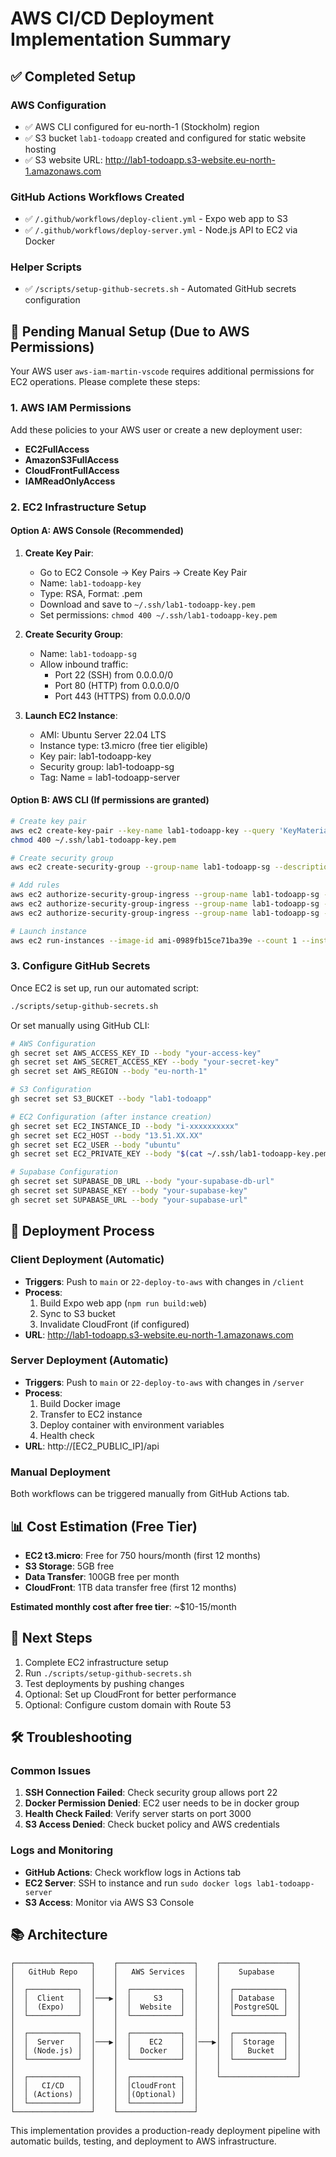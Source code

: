 # AWS CI/CD Deployment Implementation Summary

## ✅ Completed Setup

### AWS Configuration

- ✅ AWS CLI configured for eu-north-1 (Stockholm) region
- ✅ S3 bucket `lab1-todoapp` created and configured for static website hosting
- ✅ S3 website URL: http://lab1-todoapp.s3-website.eu-north-1.amazonaws.com

### GitHub Actions Workflows Created

- ✅ `/.github/workflows/deploy-client.yml` - Expo web app to S3
- ✅ `/.github/workflows/deploy-server.yml` - Node.js API to EC2 via Docker

### Helper Scripts

- ✅ `/scripts/setup-github-secrets.sh` - Automated GitHub secrets configuration

## 🚧 Pending Manual Setup (Due to AWS Permissions)

Your AWS user `aws-iam-martin-vscode` requires additional permissions for EC2 operations. Please complete these steps:

### 1. AWS IAM Permissions

Add these policies to your AWS user or create a new deployment user:

- **EC2FullAccess**
- **AmazonS3FullAccess**
- **CloudFrontFullAccess**
- **IAMReadOnlyAccess**

### 2. EC2 Infrastructure Setup

#### Option A: AWS Console (Recommended)

1. **Create Key Pair**:
   - Go to EC2 Console → Key Pairs → Create Key Pair
   - Name: `lab1-todoapp-key`
   - Type: RSA, Format: .pem
   - Download and save to `~/.ssh/lab1-todoapp-key.pem`
   - Set permissions: `chmod 400 ~/.ssh/lab1-todoapp-key.pem`

2. **Create Security Group**:
   - Name: `lab1-todoapp-sg`
   - Allow inbound traffic:
     - Port 22 (SSH) from 0.0.0.0/0
     - Port 80 (HTTP) from 0.0.0.0/0
     - Port 443 (HTTPS) from 0.0.0.0/0

3. **Launch EC2 Instance**:
   - AMI: Ubuntu Server 22.04 LTS
   - Instance type: t3.micro (free tier eligible)
   - Key pair: lab1-todoapp-key
   - Security group: lab1-todoapp-sg
   - Tag: Name = lab1-todoapp-server

#### Option B: AWS CLI (If permissions are granted)

```bash
# Create key pair
aws ec2 create-key-pair --key-name lab1-todoapp-key --query 'KeyMaterial' --output text > ~/.ssh/lab1-todoapp-key.pem
chmod 400 ~/.ssh/lab1-todoapp-key.pem

# Create security group
aws ec2 create-security-group --group-name lab1-todoapp-sg --description "Security group for lab1-todoapp"

# Add rules
aws ec2 authorize-security-group-ingress --group-name lab1-todoapp-sg --protocol tcp --port 22 --cidr 0.0.0.0/0
aws ec2 authorize-security-group-ingress --group-name lab1-todoapp-sg --protocol tcp --port 80 --cidr 0.0.0.0/0
aws ec2 authorize-security-group-ingress --group-name lab1-todoapp-sg --protocol tcp --port 443 --cidr 0.0.0.0/0

# Launch instance
aws ec2 run-instances --image-id ami-0989fb15ce71ba39e --count 1 --instance-type t3.micro --key-name lab1-todoapp-key --security-groups lab1-todoapp-sg --tag-specifications 'ResourceType=instance,Tags=[{Key=Name,Value=lab1-todoapp-server}]'
```

### 3. Configure GitHub Secrets

Once EC2 is set up, run our automated script:

```bash
./scripts/setup-github-secrets.sh
```

Or set manually using GitHub CLI:

```bash
# AWS Configuration
gh secret set AWS_ACCESS_KEY_ID --body "your-access-key"
gh secret set AWS_SECRET_ACCESS_KEY --body "your-secret-key"
gh secret set AWS_REGION --body "eu-north-1"

# S3 Configuration
gh secret set S3_BUCKET --body "lab1-todoapp"

# EC2 Configuration (after instance creation)
gh secret set EC2_INSTANCE_ID --body "i-xxxxxxxxxx"
gh secret set EC2_HOST --body "13.51.XX.XX"
gh secret set EC2_USER --body "ubuntu"
gh secret set EC2_PRIVATE_KEY --body "$(cat ~/.ssh/lab1-todoapp-key.pem)"

# Supabase Configuration
gh secret set SUPABASE_DB_URL --body "your-supabase-db-url"
gh secret set SUPABASE_KEY --body "your-supabase-key"
gh secret set SUPABASE_URL --body "your-supabase-url"
```

## 🚀 Deployment Process

### Client Deployment (Automatic)

- **Triggers**: Push to `main` or `22-deploy-to-aws` with changes in `/client`
- **Process**:
  1. Build Expo web app (`npm run build:web`)
  2. Sync to S3 bucket
  3. Invalidate CloudFront (if configured)
- **URL**: http://lab1-todoapp.s3-website.eu-north-1.amazonaws.com

### Server Deployment (Automatic)

- **Triggers**: Push to `main` or `22-deploy-to-aws` with changes in `/server`
- **Process**:
  1. Build Docker image
  2. Transfer to EC2 instance
  3. Deploy container with environment variables
  4. Health check
- **URL**: http://[EC2_PUBLIC_IP]/api

### Manual Deployment

Both workflows can be triggered manually from GitHub Actions tab.

## 📊 Cost Estimation (Free Tier)

- **EC2 t3.micro**: Free for 750 hours/month (first 12 months)
- **S3 Storage**: 5GB free
- **Data Transfer**: 100GB free per month
- **CloudFront**: 1TB data transfer free (first 12 months)

**Estimated monthly cost after free tier**: ~$10-15/month

## 🔄 Next Steps

1. Complete EC2 infrastructure setup
2. Run `./scripts/setup-github-secrets.sh`
3. Test deployments by pushing changes
4. Optional: Set up CloudFront for better performance
5. Optional: Configure custom domain with Route 53

## 🛠️ Troubleshooting

### Common Issues

1. **SSH Connection Failed**: Check security group allows port 22
2. **Docker Permission Denied**: EC2 user needs to be in docker group
3. **Health Check Failed**: Verify server starts on port 3000
4. **S3 Access Denied**: Check bucket policy and AWS credentials

### Logs and Monitoring

- **GitHub Actions**: Check workflow logs in Actions tab
- **EC2 Server**: SSH to instance and run `sudo docker logs lab1-todoapp-server`
- **S3 Access**: Monitor via AWS S3 Console

## 📚 Architecture

```
┌─────────────────┐    ┌─────────────────┐    ┌─────────────────┐
│   GitHub Repo   │    │   AWS Services  │    │    Supabase     │
│                 │    │                 │    │                 │
│  ┌───────────┐  │    │  ┌───────────┐  │    │  ┌───────────┐  │
│  │  Client   │  │───▶│  │     S3    │  │    │  │ Database  │  │
│  │  (Expo)   │  │    │  │  Website  │  │    │  │PostgreSQL │  │
│  └───────────┘  │    │  └───────────┘  │    │  └───────────┘  │
│                 │    │                 │    │                 │
│  ┌───────────┐  │    │  ┌───────────┐  │    │  ┌───────────┐  │
│  │  Server   │  │───▶│  │    EC2    │  │───▶│  │  Storage  │  │
│  │ (Node.js) │  │    │  │  Docker   │  │    │  │   Bucket  │  │
│  └───────────┘  │    │  └───────────┘  │    │  └───────────┘  │
│                 │    │                 │    │                 │
│  ┌───────────┐  │    │  ┌───────────┐  │    └─────────────────┘
│  │   CI/CD   │  │    │  │CloudFront │  │
│  │ (Actions) │  │    │  │(Optional) │  │
│  └───────────┘  │    │  └───────────┘  │
└─────────────────┘    └─────────────────┘
```

This implementation provides a production-ready deployment pipeline with automatic builds, testing, and deployment to AWS infrastructure.
